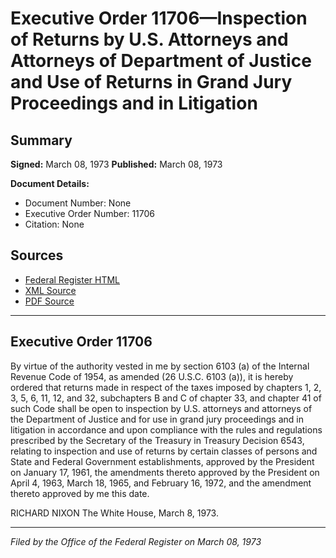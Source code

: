 # Executive Order 11706—Inspection of Returns by U.S. Attorneys and Attorneys of Department of Justice and Use of Returns in Grand Jury Proceedings and in Litigation

## Summary

**Signed:** March 08, 1973
**Published:** March 08, 1973

**Document Details:**
- Document Number: None
- Executive Order Number: 11706
- Citation: None

## Sources
- [Federal Register HTML](https://www.presidency.ucsb.edu/documents/executive-order-11706-inspection-returns-us-attorneys-and-attorneys-department-justice-and)
- [XML Source](None)
- [PDF Source](None)

---

## Executive Order 11706

By virtue of the authority vested in me by section 6103 (a) of the Internal Revenue Code of 1954, as amended (26 U.S.C. 6103 (a)), it is hereby ordered that returns made in respect of the taxes imposed by chapters 1, 2, 3, 5, 6, 11, 12, and 32, subchapters B and C of chapter 33, and chapter 41 of such Code shall be open to inspection by U.S. attorneys and attorneys of the Department of Justice and for use in grand jury proceedings and in litigation in accordance and upon compliance with the rules and regulations prescribed by the Secretary of the Treasury in Treasury Decision 6543, relating to inspection and use of returns by certain classes of persons and State and Federal Government establishments, approved by the President on January 17, 1961, the amendments thereto approved by the President on April 4, 1963, March 18, 1965, and February 16, 1972, and the amendment thereto approved by me this date.

RICHARD NIXON
The White House,
March 8, 1973.

---

*Filed by the Office of the Federal Register on March 08, 1973*
